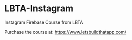 # LBTA-Instagram
Instagram Firebase Course from LBTA

Purchase the course at: https://www.letsbuildthatapp.com/
